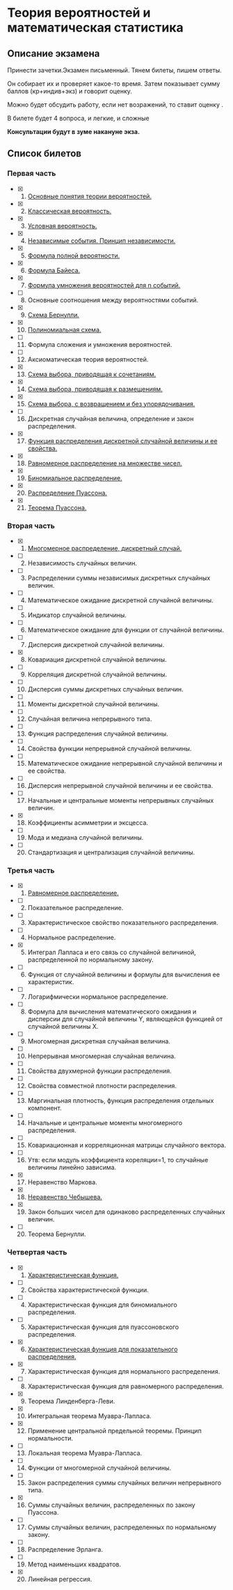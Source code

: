 # Теория вероятностей и математическая статистика

## Описание экзамена
Принести зачетки.Экзамен письменный. Тянем билеты, пишем ответы.

Он собирает их и проверяет какое-то время. Затем показывает сумму баллов (кр+индив+экз) и говорит оценку.

Можно будет обсудить работу, если нет возражений, то ставит оценку .

В билете будет 4 вопроса, и легкие, и сложные

**Консультации будут в зуме накануне экза.**

## Список билетов
### Первая часть

- [x] 1. [Основные понятия теории вероятностей.](https://github.com/PetrSU-IMIT-2020/teorver/blob/main/question1.1/README.md)
- [x] 2. [Классическая вероятность.](https://github.com/PetrSU-IMIT-2020/teorver/blob/main/question1.2/README.md)
- [x] 3. [Условная вероятность.](https://github.com/PetrSU-IMIT-2020/teorver/blob/main/question1.3/README.md)
- [x] 4. [Независимые события. Принцип независимости.](https://github.com/PetrSU-IMIT-2020/teorver/blob/main/question1.4/README.md)
- [x] 5. [Формула полной вероятности.](https://github.com/PetrSU-IMIT-2020/teorver/blob/main/question1.5/README.md)
- [x] 6. [Формула Байеса.](https://github.com/PetrSU-IMIT-2020/teorver/blob/main/question1.6/README.md)
- [x] 7. [Формула умножения вероятностей для  n  событий.](https://github.com/PetrSU-IMIT-2020/teorver/blob/main/question1.7/README.md)
- [ ] 8. Основные соотношения между вероятностями событий.
- [x] 9. [Схема Бернулли.](https://github.com/PetrSU-IMIT-2020/teorver/blob/main/question1.9/README.md)
- [x] 10. [Полиномиальная схема.](https://github.com/PetrSU-IMIT-2020/teorver/blob/main/question1.10/README.md)
- [ ] 11. Формула сложения и умножения вероятностей.
- [ ] 12. Аксиоматическая теория вероятностей.
- [x] 13. [Схема выбора, приводящая к сочетаниям.](https://github.com/PetrSU-IMIT-2020/teorver/blob/main/question1.13/README.md)
- [x] 14. [Схема выбора, приводящая к размещениям.](https://github.com/PetrSU-IMIT-2020/teorver/blob/main/question1.14/README.md)
- [x] 15. [Схема выбора, с возвращением и без упорядочивания.](https://github.com/PetrSU-IMIT-2020/teorver/blob/main/question1.15/README.md)
- [ ] 16. Дискретная случайная величина, определение и закон распределения.
- [x] 17. [Функция распределения дискретной случайной величины и ее свойства.](https://github.com/PetrSU-IMIT-2020/teorver/blob/main/question1.17/README.md)
- [x] 18. [Равномерное распределение на множестве чисел.](https://github.com/PetrSU-IMIT-2020/teorver/blob/main/question1.18/README.md)
- [x] 19. [Биномиальное распределение.](https://github.com/PetrSU-IMIT-2020/teorver/blob/main/question1.19/README.md)
- [x] 20. [Распределение Пуассона.](https://github.com/PetrSU-IMIT-2020/teorver/blob/main/question1.20/README.md)
- [x] 21. [Теорема Пуассона.](https://github.com/PetrSU-IMIT-2020/teorver/blob/main/question1.21/README.md)

### Вторая часть
- [x] 1. [Многомерное распределение, дискретный случай.](https://github.com/PetrSU-IMIT-2020/teorver/blob/main/question2.1/README.md)
- [ ] 2. Независимость случайных величин.
- [ ] 3. Распределении суммы независимых дискретных случайных величин.
- [ ] 4. Математическое ожидание дискретной случайной величины.
- [ ] 5. Индикатор случайной величины.
- [ ] 6. Математическое ожидание для функции от случайной величины.
- [ ] 7. Дисперсия дискретной случайной величины.
- [x] 8. Ковариация дискретной случайной величины.
- [ ] 9. Корреляция дискретной случайной величины.
- [ ] 10. Дисперсия суммы дискретных случайных величин.
- [ ] 11. Моменты дискретной случайной величины.
- [ ] 12. Случайная величина непрерывного типа.
- [ ] 13. Функция распределения случайной величины.
- [ ] 14. Свойства функции непрерывной случайной величины.
- [ ] 15. Математическое ожидание непрерывной случайной величины и ее свойства.
- [ ] 16. Дисперсия непрерывной случайной величины и ее свойства.
- [ ] 17. Начальные и центральные моменты непрерывных случайных величин.
- [x] 18. Коэффициенты асимметрии и эксцесса.
- [ ] 19. Мода и медиана случайной величины.
- [ ] 20. Стандартизация и централизация случайной величины.

### Третья часть
- [x] 1. [Равномерное распределение.](https://github.com/PetrSU-IMIT-2020/teorver/blob/main/question3.1/README.md)
- [ ] 2. Показательное распределение.
- [ ] 3. Характеристическое свойство показательного распределения.
- [ ] 4. Нормальное распределение.
- [x] 5. Интеграл Лапласа и его связь со случайной величиной, распределенной по нормальному закону.
- [ ] 6. Функция от случайной величины и формулы для  вычисления ее характеристик.
- [ ] 7. Логарифмически нормальное распределение.
- [ ] 8. Формула для вычисления математического ожидания и дисперсии для случайной величины Y, являющейся функцией от случайной величины X.
- [ ] 9. Многомерная дискретная случайная величина.
- [ ] 10. Непрерывная многомерная случайная величина.
- [ ] 11. Свойства двухмерной функции распределения.
- [ ] 12. Свойства совместной плотности распределения.
- [ ] 13. Маргинальная плотность, функция распределения отдельных компонент.
- [ ] 14. Начальные и центральные моменты многомерного распределения.
- [ ] 15. Ковариационная и корреляционная матрицы случайного вектора.
- [ ] 16. Утв: если модуль коэффициента кореляции=1, то случайные величины линейно зависима.
- [x] 17.  Неравенство Маркова.
- [x] 18. [Неравенство Чебышева.](https://github.com/PetrSU-IMIT-2020/teorver/blob/main/question3.18/README.md)
- [x] 19. Закон больших чисел для одинаково распределенных случайных величин.
- [ ] 20. Теорема Бернулли.

### Четвертая часть
- [x] 1. [Характеристическая функция.](https://github.com/PetrSU-IMIT-2020/teorver/blob/main/question4.1/README.md)
- [ ] 2. Свойства характеристической функции.
- [ ] 4. Характеристическая функция для биномиального распределения.
- [ ] 5. Характеристическая функция для пуассоновского распределения.
- [x] 6. [Характеристическая функция для показательного распределения.](https://github.com/PetrSU-IMIT-2020/teorver/blob/main/question4.6/README.md)
- [x] 7. Характеристическая функция для нормального распределения.
- [ ] 8. Характеристическая функция для равномерного распределения.
- [x] 9. Теорема Линденберга-Леви.
- [x] 10. Интегральная теорема Муавра-Лапласа.
- [x] 12. Применение центральной предельной теоремы. Принцип нормальности.
- [ ] 13. Локальная теорема Муавра-Лапласа.
- [ ] 14. Функции от многомерной случайной величины.
- [ ] 15. Закон распределения суммы случайных величин непрерывного типа.
- [x] 16. Суммы случайных величин, распределенных по закону Пуассона.
- [ ] 17. Суммы случайных величин, распределенных по нормальному закону.
- [ ] 18. Распределение Эрланга.
- [ ] 19. Метод наименьших квадратов.
- [x] 20. Линейная регрессия.
